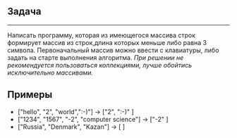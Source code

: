 ## Задача 
------
Написать программу, которая из имеющегося массива строк формирует массив из строк,длина которых меньше либо равна 3 символа. Первоначальный массив можно ввести с клавиатуры, либо задать на старте выполнения алгоритма. _При решении не рекомендуется пользоваться коллекциями, лучше обойтись исключительно массивами._
## Примеры
* ["hello", "2", "world",":-)"] -> ["2", ":-)" ]
* ["1234", "1567", "-2", "computer science"] -> ["-2" ]
* ["Russia", "Denmark", "Kazan"] -> [ ]
